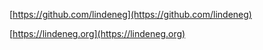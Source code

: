 [https://github.com/lindeneg](https://github.com/lindeneg)

[https://lindeneg.org](https://lindeneg.org)
